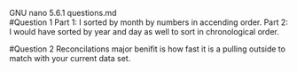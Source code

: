   GNU nano 5.6.1                     questions.md                               
#Question 1
Part 1: I sorted by month by numbers in accending order.
Part 2: I would have sorted by year and day as well
to sort in chronological order.

#Question 2
Reconcilations major benifit is how fast it is a pulling outside
to match with your current data set.
